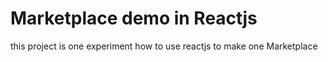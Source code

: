 # Marketplace demo in Reactjs

this project is one experiment how to use reactjs to make one Marketplace
